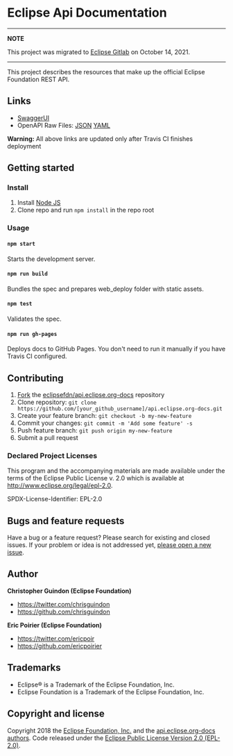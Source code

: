 # Eclipse Api Documentation

---
**NOTE**

This project was migrated to [Eclipse Gitlab](https://gitlab.eclipse.org/eclipsefdn/it/api/api.eclipse.org-docs) on October 14, 2021.

---

This project describes the resources that make up the official Eclipse Foundation REST API.

## Links

- [SwaggerUI](https://eclipsefdn.github.io/api.eclipse.org-docs/swagger-ui/)
- OpenAPI Raw Files: [JSON](https://eclipsefdn.github.io/api.eclipse.org-docs/openapi.json) [YAML](https://eclipsefdn.github.io/api.eclipse.org-docs/openapi.yaml)

**Warning:** All above links are updated only after Travis CI finishes deployment

## Getting started
### Install

1. Install [Node JS](https://nodejs.org/)
2. Clone repo and run `npm install` in the repo root

### Usage

#### `npm start`
Starts the development server.

#### `npm run build`
Bundles the spec and prepares web_deploy folder with static assets.

#### `npm test`
Validates the spec.

#### `npm run gh-pages`
Deploys docs to GitHub Pages. You don't need to run it manually if you have Travis CI configured.

## Contributing

1. [Fork](https://help.github.com/articles/fork-a-repo/) the [eclipsefdn/api.eclipse.org-docs](https://github.com/eclipsefdn/api.eclipse.org-docs) repository
2. Clone repository: `git clone https://github.com/[your_github_username]/api.eclipse.org-docs.git`
3. Create your feature branch: `git checkout -b my-new-feature`
4. Commit your changes: `git commit -m 'Add some feature' -s`
5. Push feature branch: `git push origin my-new-feature`
6. Submit a pull request

### Declared Project Licenses

This program and the accompanying materials are made available under the terms
of the Eclipse Public License v. 2.0 which is available at
http://www.eclipse.org/legal/epl-2.0.

SPDX-License-Identifier: EPL-2.0

## Bugs and feature requests

Have a bug or a feature request? Please search for existing and closed issues. If your problem or idea is not addressed yet, [please open a new issue](https://github.com/eclipsefdn/api.eclipse.org-docs/issues/new).

## Author

**Christopher Guindon (Eclipse Foundation)**

- <https://twitter.com/chrisguindon>
- <https://github.com/chrisguindon>

**Eric Poirier (Eclipse Foundation)**

- <https://twitter.com/ericpoir>
- <https://github.com/ericpoirier>

## Trademarks

* Eclipse® is a Trademark of the Eclipse Foundation, Inc.
* Eclipse Foundation is a Trademark of the Eclipse Foundation, Inc.

## Copyright and license

Copyright 2018 the [Eclipse Foundation, Inc.](https://www.eclipse.org) and the [api.eclipse.org-docs authors](https://github.com/eclipsefdn/api.eclipse.org-docs/graphs/contributors). Code released under the [Eclipse Public License Version 2.0 (EPL-2.0)](https://github.com/eclipsefdn/api.eclipse.org-docs/LICENSE).

